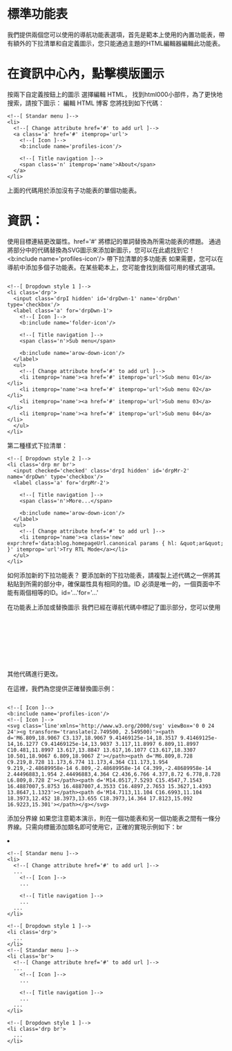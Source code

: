 # 標準功能表
我們提供兩個您可以使用的導航功能表選項，首先是範本上使用的內置功能表，帶有額外的下拉清單和自定義圖示，您只能通過主題的HTML編輯器編輯此功能表。

# 在資訊中心內，點擊模版圖示
按兩下自定義按鈕上的圖示
選擇編輯 HTML，
找到html000小部件，為了更快地搜索，請按下圖示：
編輯 HTML 博客
您將找到如下代碼：

```
<!--[ Standar menu ]-->
<li>
  <!--[ Change attribute href='#' to add url ]-->
  <a class='a' href='#' itemprop='url'>
    <!--[ Icon ]-->
    <b:include name='profiles-icon'/>
  
    <!--[ Title navigation ]-->
    <span class='n' itemprop='name'>About</span>
  </a>
</li>
```
上面的代碼用於添加沒有子功能表的單個功能表。

# 資訊：
使用目標連結更改屬性。href='#'
將標記的單詞替換為所需功能表的標題。
通過將部分中的代碼替換為SVG圖示來添加新圖示，您可以在此處找到它！<b:include name='profiles-icon'/>
帶下拉清單的多功能表
如果需要，您可以在導航中添加多個子功能表。在某些範本上，您可能會找到兩個可用的樣式選項。

```

<!--[ Dropdown style 1 ]-->
<li class='drp'>
  <input class='drpI hidden' id='drpDwn-1' name='drpDwn' type='checkbox'/>
  <label class='a' for='drpDwn-1'>
    <!--[ Icon ]-->
    <b:include name='folder-icon'/>
  
    <!--[ Title navigation ]-->
    <span class='n'>Sub menu</span>

    <b:include name='arow-down-icon'/>
  </label>
  <ul>
    <!--[ Change attribute href='#' to add url ]-->
    <li itemprop='name'><a href='#' itemprop='url'>Sub menu 01</a></li>
    <li itemprop='name'><a href='#' itemprop='url'>Sub menu 02</a></li>
    <li itemprop='name'><a href='#' itemprop='url'>Sub menu 03</a></li>
    <li itemprop='name'><a href='#' itemprop='url'>Sub menu 04</a></li>
  </ul>
</li>
```
第二種樣式下拉清單：

```
<!--[ Dropdown style 2 ]-->
<li class='drp mr br'>
  <input checked='checked' class='drpI hidden' id='drpMr-2' name='drpDwn' type='checkbox'/>
  <label class='a' for='drpMr-2'>
    
    <!--[ Title navigation ]-->
    <span class='n'>More...</span>
  
    <b:include name='arow-down-icon'/>
  </label>
  <ul>
    <!--[ Change attribute href='#' to add url ]-->
    <li itemprop='name'><a class='new' expr:href='data:blog.homepageUrl.canonical params { hl: &quot;ar&quot; }' itemprop='url'>Try RTL Mode</a></li>
  </ul>
</li>
```
如何添加新的下拉功能表？
要添加新的下拉功能表，請複製上述代碼之一併將其粘貼到所需的部分中，確保屬性具有相同的值。ID 必須是唯一的，一個頁面中不能有兩個相等的ID。id='...'for='...'

在功能表上添加或替換圖示
我們已經在導航代碼中標記了圖示部分，您可以使用其他代碼進行更改。<svg>

在這裡，我們為您提供正確替換圖示例：

```

<!--[ Icon ]-->
<b:include name='profiles-icon'/>
<!--[ Icon ]-->
<svg class='line'xmlns='http://www.w3.org/2000/svg' viewBox='0 0 24 24'><g transform='translate(2.749500, 2.549500)'><path d='M6.809,18.9067 C3.137,18.9067 9.41469125e-14,18.3517 9.41469125e-14,16.1277 C9.41469125e-14,13.9037 3.117,11.8997 6.809,11.8997 C10.481,11.8997 13.617,13.8847 13.617,16.1077 C13.617,18.3307 10.501,18.9067 6.809,18.9067 Z'></path><path d='M6.809,8.728 C9.219,8.728 11.173,6.774 11.173,4.364 C11.173,1.954 9.219,-2.48689958e-14 6.809,-2.48689958e-14 C4.399,-2.48689958e-14 2.44496883,1.954 2.44496883,4.364 C2.436,6.766 4.377,8.72 6.778,8.728 L6.809,8.728 Z'></path><path d='M14.0517,7.5293 C15.4547,7.1543 16.4887007,5.8753 16.4887007,4.3533 C16.4897,2.7653 15.3627,1.4393 13.8647,1.1323'></path><path d='M14.7113,11.104 C16.6993,11.104 18.3973,12.452 18.3973,13.655 C18.3973,14.364 17.8123,15.092 16.9223,15.301'></path></g></svg>
```
添加分界線
如果您注意範本演示，則在一個功能表和另一個功能表之間有一條分界線。只需向標籤添加類名即可使用它，正確的實現示例如下：br<li>

```
<!--[ Standar menu ]-->
<li>
  <!--[ Change attribute href='#' to add url ]-->
  ...
    <!--[ Icon ]-->
    ...
  
    <!--[ Title navigation ]-->
    ...
  ...
</li>

<!--[ Dropdown style 1 ]-->
<li class='drp'>
  ...
</li>
<!--[ Standar menu ]-->
<li class='br'>
  <!--[ Change attribute href='#' to add url ]-->
  ...
    <!--[ Icon ]-->
    ...
  
    <!--[ Title navigation ]-->
    ...
  ...
</li>

<!--[ Dropdown style 1 ]-->
<li class='drp br'>
  ...
</li>
```
